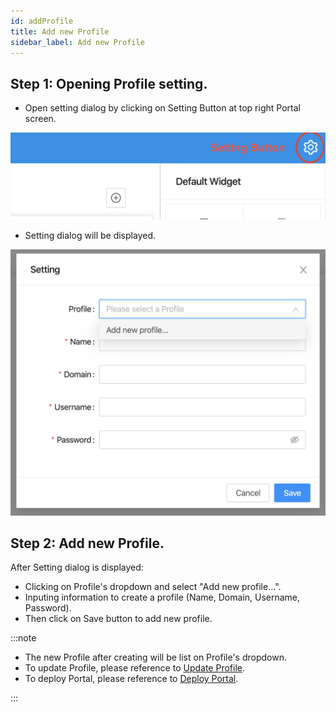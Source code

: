 ```yaml
---
id: addProfile
title: Add new Profile
sidebar_label: Add new Profile
---
```


## Step 1: Opening Profile setting.
- Open setting dialog by clicking on Setting Button at top right Portal screen.

![](../../static/img/docs/profileManagement/setting.png)

- Setting dialog will be displayed.

![](../../static/img/docs/profileManagement/setting-dialog.png)

## Step 2: Add new Profile.
After Setting dialog is displayed:
- Clicking on Profile's dropdown and select "Add new profile...".
- Inputing information to create a profile (Name, Domain, Username, Password).
- Then click on Save button to add new profile.

:::note

- The new Profile after creating will be list on Profile's dropdown. 
- To update Profile, please reference to [Update Profile](updateProfile).
- To deploy Portal, please reference to [Deploy Portal](../portalManagement/deployPortal).

:::
